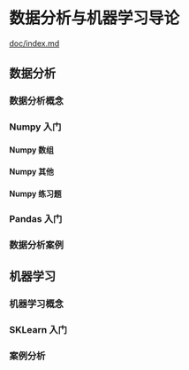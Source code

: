 # 数据分析与机器学习导论

[doc/index.md]()

## 数据分析

### 数据分析概念

### Numpy 入门

#### Numpy 数组

#### Numpy 其他

#### Numpy 练习题

### Pandas 入门

### 数据分析案例

## 机器学习

### 机器学习概念

### SKLearn 入门

### 案例分析